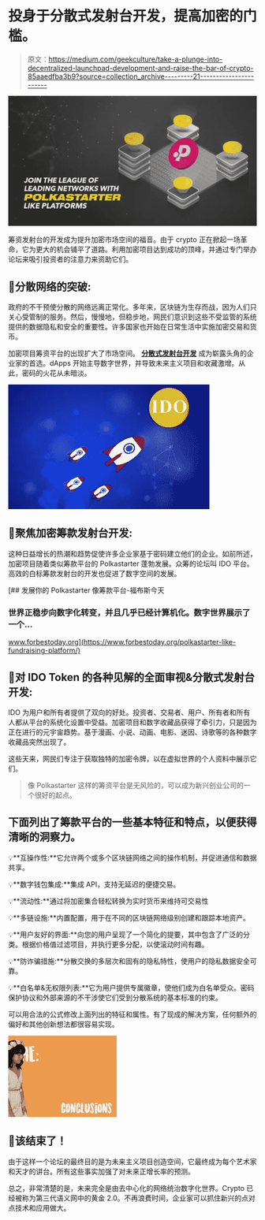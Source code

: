 # 投身于分散式发射台开发，提高加密的门槛。

> 原文：<https://medium.com/geekculture/take-a-plunge-into-decentralized-launchpad-development-and-raise-the-bar-of-crypto-85aaedfba3b9?source=collection_archive---------21----------------------->

![](img/0fedd5819215ae4e0902f2983cbb6c2f.png)

筹资发射台的开发成为提升加密市场空间的福音。由于 crypto 正在掀起一场革命，它为更大的机会铺平了道路。利用加密项目达到成功的顶峰，并通过专门举办论坛来吸引投资者的注意力来资助它们。

## 🔑**分散网络的突破:**

政府的不干预使分散的网络远离正常化。多年来，区块链为生存而战，因为人们只关心受管制的服务。然后，慢慢地，但稳步地，网民们意识到这些不受监管的系统提供的数据隐私和安全的重要性。许多国家也开始在日常生活中实施加密交易和货币。

加密项目筹资平台的出现扩大了市场空间。 [**分散式发射台开发**](https://www.appdupe.com/polkastarter-clone?utm_source=google&utm_medium=medium&utm_campaign=Monika&utm_id=monika) 成为崭露头角的企业家的首选。dApps 开始主导数字世界，并导致未来主义项目和收藏激增。从此，密码的火花从未暗淡。

![](img/75711eb088ba680a5ddbf19e0cd804bc.png)

## 🔑**聚焦加密筹款发射台开发:**

这种日益增长的热潮和趋势促使许多企业家基于密码建立他们的企业。如前所述，加密项目随着类似筹款平台的 Polkastarter 蓬勃发展。众筹的论坛叫 IDO 平台。高效的白标筹款发射台的开发也促进了数字空间的发展。

[](https://www.forbestoday.org/polkastarter-like-fundraising-platform/) [## 发展你的 Polkastarter 像筹款平台-福布斯今天

### 世界正稳步向数字化转变，并且几乎已经计算机化。数字世界展示了一个…

www.forbestoday.org](https://www.forbestoday.org/polkastarter-like-fundraising-platform/) 

## 🔑**对 IDO Token 的各种见解的全面审视&分散式发射台开发:**

IDO 为用户和所有者提供了双向的好处。投资者、交易者、用户、所有者和所有人都从平台的系统化设置中受益。加密项目和数字收藏品获得了牵引力，只是因为正在进行的元宇宙趋势。基于漫画、小说、动画、电影、迷因、诗歌等的各种数字收藏品突然出现了。

这些天来，网民们专注于获取独特的加密令牌，以在虚拟世界的个人资料中展示它们。

> 像 Polkastarter 这样的筹资平台是无风险的，可以成为新兴创业公司的一个很好的起点。

## **下面列出了筹款平台的一些基本特征和特点，以便获得清晰的洞察力。**

💡**互操作性:**它允许两个或多个区块链网络之间的操作机制，并促进通信和数据共享。

💡**数字钱包集成:**集成 API，支持无延迟的便捷交易。

💡**流动性:**通过将加密集合轻松转换为实时货币来维持可交易性

💡**多链设施:**内置配置，用于在不同的区块链网络级别创建和跟踪本地资产。

💡**用户友好的界面:**向您的用户呈现了一个简化的提要，其中包含了广泛的分类。根据价格值过滤项目，并执行更多分配，以使滚动时间有趣。

💡**防诈骗措施:**分散交换的多层次和固有的隐私特性，使用户的隐私数据安全可靠。

💡**白名单&无权限列表:**它为用户提供专属徽章，使他们成为白名单受众。密码保护协议和外部来源的不干涉使它们受到分散系统的基本标准的约束。

可以用合法的公式修改上面列出的特征和属性。有了现成的解决方案，任何额外的偏好和其他创新想法都很容易实现。

![](img/cbc2f132c65182674b8d8b4e336876eb.png)

## 🔑该结束了！

由于这样一个论坛的最终目的是为未来主义项目创造空间，它最终成为每个艺术家和天才的讲台。所有这些事实加强了对未来正增长率的预测。

总之，非常清楚的是，未来完全是由去中心化的网络统治数字化世界。Crypto 已经被称为第三代语义网中的黄金 2.0。不再浪费时间，企业家可以抓住新兴的点对点技术和应用做大。
